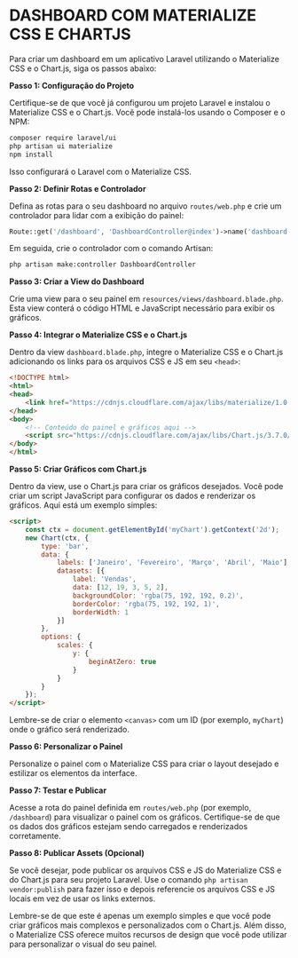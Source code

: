 # DASHBOARD COM MATERIALIZE CSS E CHARTJS
Para criar um dashboard em um aplicativo Laravel utilizando o Materialize CSS e o Chart.js, siga os passos abaixo:

**Passo 1: Configuração do Projeto**

Certifique-se de que você já configurou um projeto Laravel e instalou o Materialize CSS e o Chart.js. Você pode instalá-los usando o Composer e o NPM:

```bash
composer require laravel/ui
php artisan ui materialize
npm install
```

Isso configurará o Laravel com o Materialize CSS.

**Passo 2: Definir Rotas e Controlador**

Defina as rotas para o seu dashboard no arquivo `routes/web.php` e crie um controlador para lidar com a exibição do painel:

```php
Route::get('/dashboard', 'DashboardController@index')->name('dashboard');
```

Em seguida, crie o controlador com o comando Artisan:

```bash
php artisan make:controller DashboardController
```

**Passo 3: Criar a View do Dashboard**

Crie uma view para o seu painel em `resources/views/dashboard.blade.php`. Esta view conterá o código HTML e JavaScript necessário para exibir os gráficos.

**Passo 4: Integrar o Materialize CSS e o Chart.js**

Dentro da view `dashboard.blade.php`, integre o Materialize CSS e o Chart.js adicionando os links para os arquivos CSS e JS em seu `<head>`:

```html
<!DOCTYPE html>
<html>
<head>
    <link href="https://cdnjs.cloudflare.com/ajax/libs/materialize/1.0.0/css/materialize.min.css" rel="stylesheet">
</head>
<body>
    <!-- Conteúdo do painel e gráficos aqui -->
    <script src="https://cdnjs.cloudflare.com/ajax/libs/Chart.js/3.7.0/chart.min.js"></script>
</body>
</html>
```

**Passo 5: Criar Gráficos com Chart.js**

Dentro da view, use o Chart.js para criar os gráficos desejados. Você pode criar um script JavaScript para configurar os dados e renderizar os gráficos. Aqui está um exemplo simples:

```html
<script>
    const ctx = document.getElementById('myChart').getContext('2d');
    new Chart(ctx, {
        type: 'bar',
        data: {
            labels: ['Janeiro', 'Fevereiro', 'Março', 'Abril', 'Maio'],
            datasets: [{
                label: 'Vendas',
                data: [12, 19, 3, 5, 2],
                backgroundColor: 'rgba(75, 192, 192, 0.2)',
                borderColor: 'rgba(75, 192, 192, 1)',
                borderWidth: 1
            }]
        },
        options: {
            scales: {
                y: {
                    beginAtZero: true
                }
            }
        }
    });
</script>
```

Lembre-se de criar o elemento `<canvas>` com um ID (por exemplo, `myChart`) onde o gráfico será renderizado.

**Passo 6: Personalizar o Painel**

Personalize o painel com o Materialize CSS para criar o layout desejado e estilizar os elementos da interface.

**Passo 7: Testar e Publicar**

Acesse a rota do painel definida em `routes/web.php` (por exemplo, `/dashboard`) para visualizar o painel com os gráficos. Certifique-se de que os dados dos gráficos estejam sendo carregados e renderizados corretamente.

**Passo 8: Publicar Assets (Opcional)**

Se você desejar, pode publicar os arquivos CSS e JS do Materialize CSS e do Chart.js para seu projeto Laravel. Use o comando `php artisan vendor:publish` para fazer isso e depois referencie os arquivos CSS e JS locais em vez de usar os links externos.

Lembre-se de que este é apenas um exemplo simples e que você pode criar gráficos mais complexos e personalizados com o Chart.js. Além disso, o Materialize CSS oferece muitos recursos de design que você pode utilizar para personalizar o visual do seu painel.